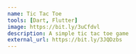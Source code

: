 ```yaml
---
name: Tic Tac Toe
tools: [Dart, Flutter]
image: https://bit.ly/3uCfdvl
description: A simple tic tac toe game
external_url: https://bit.ly/3JQDzbs
---
```

